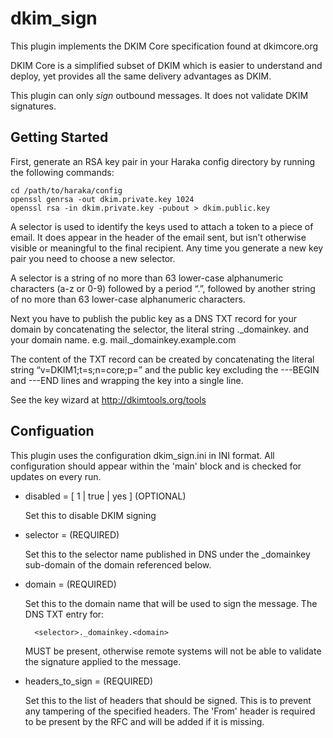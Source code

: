 dkim_sign
=========

This plugin implements the DKIM Core specification found at dkimcore.org

DKIM Core is a simplified subset of DKIM which is easier to understand
and deploy, yet provides all the same delivery advantages as DKIM.

This plugin can only *sign* outbound messages.  It does not validate
DKIM signatures.

Getting Started
---------------

First, generate an RSA key pair in your Haraka config directory by 
running the following commands:

    cd /path/to/haraka/config
    openssl genrsa -out dkim.private.key 1024
    openssl rsa -in dkim.private.key -pubout > dkim.public.key

A selector is used to identify the keys used to attach a token to a 
piece of email. It does appear in the header of the email sent, but 
isn’t otherwise visible or meaningful to the final recipient. Any time 
you generate a new key pair you need to choose a new selector.

A selector is a string of no more than 63 lower-case alphanumeric 
characters (a-z or 0-9) followed by a period “.”, followed by another 
string of no more than 63 lower-case alphanumeric characters.

Next you have to publish the public key as a DNS TXT record for your
domain by concatenating the selector, the literal string ._domainkey.
and your domain name.  e.g. mail._domainkey.example.com

The content of the TXT record can be created by concatenating the 
literal string “v=DKIM1;t=s;n=core;p=” and the public key excluding
the ---BEGIN and ---END lines and wrapping the key into a single line.

See the key wizard at http://dkimtools.org/tools

Configuation
------------

This plugin uses the configuration dkim_sign.ini in INI format.
All configuration should appear within the 'main' block and is
checked for updates on every run.

- disabled = [ 1 | true | yes ]             (OPTIONAL)
    
    Set this to disable DKIM signing

- selector = <name>                         (REQUIRED)

    Set this to the selector name published in DNS under the
    _domainkey sub-domain of the domain referenced below.

- domain = <name>                           (REQUIRED)

    Set this to the domain name that will be used to sign the
    message.  The DNS TXT entry for:
        
        <selector>._domainkey.<domain>

    MUST be present, otherwise remote systems will not be able
    to validate the signature applied to the message.

- headers_to_sign = <list of headers>       (REQUIRED)

    Set this to the list of headers that should be signed.
    This is to prevent any tampering of the specified headers.
    The 'From' header is required to be present by the RFC and
    will be added if it is missing.
